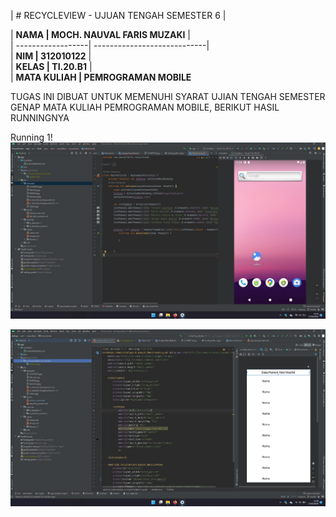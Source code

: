 | # RECYCLEVIEW - UJUAN TENGAH SEMESTER 6 |

| **NAMA            | MOCH. NAUVAL FARIS MUZAKI** |<br>
| ------------------| ----------------------------|<br>
| **NIM             | 312010122** |<br>
| **KELAS           | TI.20.B1** |<br>
| **MATA KULIAH     | PEMROGRAMAN MOBILE** <br>

TUGAS INI DIBUAT UNTUK MEMENUHI SYARAT UJIAN TENGAH SEMESTER GENAP MATA KULIAH PEMROGRAMAN MOBILE, BERIKUT HASIL RUNNINGNYA

Running 1!
![running](running.jpg)<br>

![running2](running2.jpg)<br>
